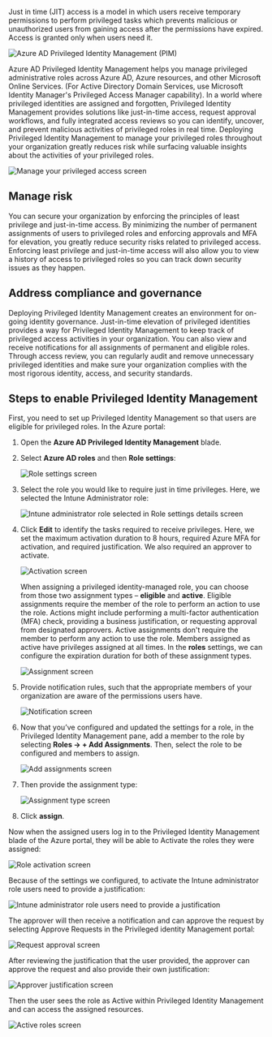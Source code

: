 Just in time (JIT) access is a model in which users receive temporary permissions to perform privileged tasks which prevents malicious or unauthorized users from gaining access after the permissions have expired. Access is granted only when users need it.

![Azure AD Privileged Identity Management (PIM)](../media/pim.png)

Azure AD Privileged Identity Management helps you manage privileged administrative roles across Azure AD, Azure resources, and other Microsoft Online Services. (For Active Directory Domain Services, use Microsoft Identity Manager's Privileged Access Manager capability). In a world where privileged identities are assigned and forgotten, Privileged Identity Management provides solutions like just-in-time access, request approval workflows, and fully integrated access reviews so you can identify, uncover, and prevent malicious activities of privileged roles in real time. Deploying Privileged Identity Management to manage your privileged roles throughout your organization greatly reduces risk while surfacing valuable insights about the activities of your privileged roles.

![Manage your privileged access screen](../media/quick-start.png)

## Manage risk

You can secure your organization by enforcing the principles of least privilege and just-in-time access. By minimizing the number of permanent assignments of users to privileged roles and enforcing approvals and MFA for elevation, you greatly reduce security risks related to privileged access. Enforcing least privilege and just-in-time access will also allow you to view a history of access to privileged roles so you can track down security issues as they happen.

## Address compliance and governance

Deploying Privileged Identity Management creates an environment for on-going identity governance. Just-in-time elevation of privileged identities provides a way for Privileged Identity Management to keep track of privileged access activities in your organization. You can also view and receive notifications for all assignments of permanent and eligible roles. Through access review, you can regularly audit and remove unnecessary privileged identities and make sure your organization complies with the most rigorous identity, access, and security standards.

## Steps to enable Privileged Identity Management

First, you need to set up Privileged Identity Management so that users are eligible for privileged roles. In the Azure portal:

1. Open the **Azure AD Privileged Identity Management** blade.
1. Select **Azure AD roles** and then **Role settings**:

    ![Role settings screen](../media/settings.png)

1. Select the role you would like to require just in time privileges. Here, we selected the Intune Administrator role:

     ![Intune administrator role selected in Role settings details screen ](../media/role-setting-details.png)

1. Click **Edit** to identify the tasks required to receive privileges. Here, we set the maximum activation duration to 8 hours, required Azure MFA for activation, and required justification. We also required an approver to activate.

     ![Activation screen](../media/activate.png)

    When assigning a privileged identity-managed role, you can choose from those two assignment types – **eligible** and **active**. Eligible assignments require the member of the role to perform an action to use the role. Actions might include performing a multi-factor authentication (MFA) check, providing a business justification, or requesting approval from designated approvers. Active assignments don't require the member to perform any action to use the role. Members assigned as active have privileges assigned at all times. In the **roles** settings, we can configure the expiration duration for both of these assignment types.

     ![Assignment screen](../media/assignment.png)

1. Provide notification rules, such that the appropriate members of your organization are aware of the permissions users have.

     ![Notification screen](../media/notification.png)

1. Now that you’ve configured and updated the settings for a role, in the Privileged Identity Management pane, add a member to the role by selecting **Roles -> + Add Assignments**. Then, select the role to be configured and members to assign.

     ![Add assignments screen](../media/add-assignments.png)

1. Then provide the assignment type:

     ![Assignment type screen](../media/setting.png)

1. Click **assign**.

Now when the assigned users log in to the Privileged Identity Management blade of the Azure portal, they will be able to Activate the roles they were assigned:

 ![Role activation screen](../media/my-roles.png)

Because of the settings we configured, to activate the Intune administrator role users need to provide a justification:

![Intune administrator role users need to provide a justification](../media/activate.png)

The approver will then receive a notification and can approve the request by selecting Approve Requests in the Privileged identity Management portal:

![Request approval screen](../media/approve-requests.png)

After reviewing the justification that the user provided, the approver can approve the request and also provide their own justification:

![Approver justification screen](../media/admin.png)

Then the user sees the role as Active within Privileged Identity Management and can access the assigned resources.

![Active roles screen](../media/azure-ad-roles.png)
